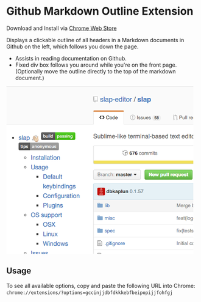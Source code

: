 Github Markdown Outline Extension 
======
Download and Install via [Chrome Web Store](https://chrome.google.com/webstore/detail/github-markdown-outline-e/gccinjjdbfdkkkebfbeipopijjfohfgj)

Displays a clickable outline of all headers in a Markdown documents in Github on the left, which follows you down the page.

* Assists in reading documentation on Github.
* Fixed div box follows you around while you're on the front page. (Optionally move the outline directly to the top of the markdown document.)

![Screenshot](https://raw.githubusercontent.com/dbkaplun/github-markdown-outline-extension/master/screenshot.png)

## Usage

To see all available options, copy and paste the following URL into Chrome: `chrome://extensions/?options=gccinjjdbfdkkkebfbeipopijjfohfgj`
